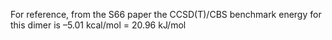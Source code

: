 
For reference, from the S66 paper the CCSD(T)/CBS benchmark energy for this dimer is –5.01 kcal/mol = 20.96 kJ/mol
